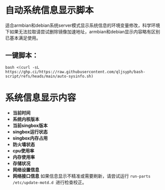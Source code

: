 # 自动系统信息显示脚本
适合armbian和debian系统server模式显示系统信息的环境变量修改，科学环境下如果无法拉取请尝试删除镜像加速地址，armbian和debian显示内容略有区别已基本满足使用。
## 一键脚本：
```
bash <(curl -sL https://ghp.ci/https://raw.githubusercontent.com/qljsyph/bash-script/refs/heads/main/auto-sysinfo.sh)
```
# 系统信息显示内容
- **当前时间**
- **系统内核版本**
- **当前singbox版本**
- **singbox运行状态**
- **singbox内存占用**
- **防火墙状态**
- **cpu使用率**
- **内存使用率**
- **存储状况**
- **网络设置信息**
- **网络接口信息**
如果信息显示不精准或需要刷新，请尝试运行 ``` run-parts /etc/update-motd.d  ```进行检查校正。